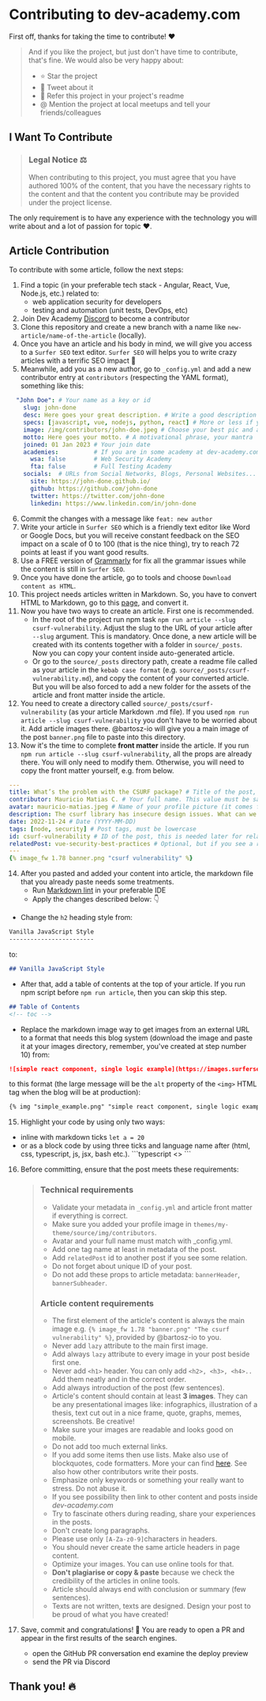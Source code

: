 <!-- omit in toc -->
# Contributing to dev-academy.com

First off, thanks for taking the time to contribute! ❤️

> And if you like the project, but just don't have time to contribute, that's fine. We would also be very happy about:
> - ⭐️ Star the project
> - 🐥 Tweet about it
> - 📖 Refer this project in your project's readme
> - @ Mention the project at local meetups and tell your friends/colleagues

## I Want To Contribute

> ### Legal Notice ⚖️ <!-- omit in toc -->
> When contributing to this project, you must agree that you have authored 100% of the content, that you have the necessary rights to the content and that the content you contribute may be provided under the project license.

The only requirement is to have any experience with the technology you will write about and a lot of passion for topic ❤️.

## Article Contribution

To contribute with some article, follow the next steps:

1. Find a topic (in your preferable tech stack - Angular, React, Vue, Node.js,  etc.) related to:
    - web application security for developers
    - testing and automation (unit tests, DevOps, etc)
2. Join Dev Academy [Discord](https://discord.com/invite/tXrGY7ca43) to become a contributor
3. Clone this repository and create a new branch with a name like `new-article/name-of-the-article` (locally).
4. Once you have an article and his body in mind, we will give you access to a `Surfer SEO` text editor. `Surfer SEO` will helps you to write crazy articles with a terrific SEO impact 🚀
5. Meanwhile, add you as a new author, go to `_config.yml` and add a new contributor entry at `contributors` (respecting the YAML format), something like this:

```yml
  "John Doe": # Your name as a key or id
    slug: john-done 
    desc: Here goes your great description. # Write a good description
    specs: [javascript, vue, nodejs, python, react] # More or less if you want
    image: /img/contributors/john-doe.jpeg # Choose your best pic and add it at this path
    motto: Here goes your motto. # A motivational phrase, your mantra
    joined: 01 Jan 2023 # Your join date 
    academies:          # If you are in some academy at dev-academy.com change it to true
      wsa: false        # Web Security Academy
      fta: false        # Full Testing Academy
    socials:  # URLs from Social Networks, Blogs, Personal Websites...
      site: https://john-done.github.io/
      github: https://github.com/john-done
      twitter: https://twitter.com/john-done
      linkedin: https://www.linkedin.com/in/john-done
```

6. Commit the changes with a message like `feat: new author`
7. Write your article in `Surfer SEO` which is a friendly text editor like Word or Google Docs, but you will receive constant feedback on the SEO impact on a scale of 0 to 100 (that is the nice thing), try to reach 72 points at least if you want good results.
8. Use a FREE version of [Grammarly](https://www.grammarly.com/browser/chrome) for fix all the grammar issues while the content is still in `Surfer SEO`.
9. Once you have done the article, go to tools and choose `Download content as HTML`.
10. This project needs articles written in Markdown. So, you have to convert HTML to Markdown, go to this [page](https://codebeautify.org/html-to-markdown), and convert it.
11. Now you have two ways to create an article. First one is recommended.
    - In the root of the project run npm task `npm run article --slug csurf-vulnerability`. Adjust the slug to the URL of your article after `--slug` argument. This is mandatory. Once done, a new article will be created with its contents together with a folder in `source/_posts`. Now you can copy your content inside auto-generated article.
    - Or go to the `source/_posts` directory path, create a readme file called as your article in the `kebab case format` (e.g. `source/_posts/csurf-vulnerability.md`), and copy the content of your converted article. But you will be also forced to add a new folder for the assets of the article and front matter inside the article.
12. You need to create a directory called `source/_posts/csurf-vulnerability` (as your article Markdown .md file). If you used `npm run article --slug csurf-vulnerability` you don't have to be worried about it. Add article images there. @bartosz-io will give you a main image of the post `banner.png` file to paste into this directory.
13. Now it's the time to complete **front matter** inside the article. If you run `npm run article --slug csurf-vulnerability`, all the props are already there. You will only need to modify them. Otherwise, you will need to copy the front matter yourself, e.g. from below.
```yml
---
title: What’s the problem with the CSURF package? # Title of the post, and also as a meta title
contributor: Mauricio Matias C. # Your full name. This value must be same as in the `_config.yml`
avatar: mauricio-matias.jpeg # Name of your profile picture (it comes from img/contributors)
description: The csurf library has insecure design issues. What can we do? # Meta description
date: 2022-11-24 # Date (YYYY-MM-DD)
tags: [node, security] # Post tags, must be lowercase
id: csurf-vulnerability # ID of the post, this is needed later for related posts (make sure this value is unique)
relatedPost: vue-security-best-practices # Optional, but if you see a relation with other post you can add its id here
---
{% image_fw 1.78 banner.png "csurf vulnerability" %}
```
14. After you pasted and added your content into article, the markdown file that you already paste needs some treatments.
    - Run [Markdown lint](https://marketplace.visualstudio.com/items?itemName=DavidAnson.vscode-markdownlint) in your preferable IDE
    - Apply the changes described below: 👇

- Change the `h2` heading style from:

```md
Vanilla JavaScript Style
------------------------
```
to:
```md
## Vanilla JavaScript Style
```

- After that, add a table of contents at the top of your article. If you run npm script before `npm run article`, then you can skip this step.

```md
## Table of Contents
<!-- toc -->
```

- Replace the markdown image way to get images from an external URL to a format that needs this blog system (download the image and paste it at your images directory, remember, you've created at step number 10) from:

```md
![simple react component, single logic example](https://images.surferseo.art/5b6d9719-266f-4f93-a999-44d81fc570cf.png)
```

to this format (the large message will be the `alt` property of the `<img>` HTML tag when the blog will be at production):

```md
{% img "simple_example.png" "simple react component, single logic example" "lazy" %}
```

15. Highlight your code by using only two ways:
- inline with markdown ticks `let a = 20`
- or as a block code by using three ticks and language name after (html, css, typescript, js, jsx, bash etc.). `\``typescript <<my-content>> ```

16. Before committing, ensure that the post meets these requirements:
    > ### Technical requirements
    > - Validate your metadata in `_config.yml` and article front matter if everything is correct.
    > - Make sure you added your profile image in `themes/my-theme/source/img/contributors`.
    > - Avatar and your full name must match with _config.yml.
    > - Add one tag name at least in metadata of the post.
    > - Add `relatedPost` id to another post if you see some relation.
    > - Do not forget about unique ID of your post.
    > - Do not add these props to article metadata: `bannerHeader`, `bannerSubheader`.
    > ### Article content requirements
    > - The first element of the article's content is always the main image e.g. `{% image_fw 1.78 "banner.png" "The csurf vulnerability" %}`, provided by @bartosz-io to you.
    > - Never add `lazy` attribute to the main first image.
    > - Add always `lazy` attribute to every image in your post beside first one.
    > - Never add `<h1>` header. You can only add `<h2>, <h3>, <h4>..` Add them neatly and in the correct order.
    > - Add always introduction of the post (few sentences).
    > - Article's content should contain at least **3 images**. They can be any presentational images like: infographics, illustration of a thesis, text cut out in a nice frame, quote, graphs, memes, screenshots. Be creative!
    > - Make sure your images are readable and looks good on mobile.
    > - Do not add too much external links.
    > - If you add some items then use lists. Make also use of blockquotes, code formatters. More your can find [here](https://www.markdownguide.org/basic-syntax/). See also how other contributors write their posts.
    > - Emphasize only keywords or something your really want to stress. Do not abuse it.
    > - If you see possibility then link to other content and posts inside *dev-academy.com*
    > - Try to fascinate others during reading, share your experiences in the posts.
    > - Don't create long paragraphs.
    > - Please use only `[A-Za-z0-9]`characters in headers.
    > - You should never create the same article headers in page content.
    > - Optimize your images. You can use online tools for that.
    > - **Don't plagiarise or copy & paste** because we check the credibility of the articles in online tools.
    > - Article should always end with conclusion or summary (few sentences).
    > - Texts are not written, texts are designed. Design your post to be proud of what you have created!

17. Save, commit and congratulations! 🥳 You are ready to open a PR and appear in the first results of the search engines.
    - open the GitHub PR conversation end examine the deploy preview
    - send the PR via Discord

## Thank you! 🔥
